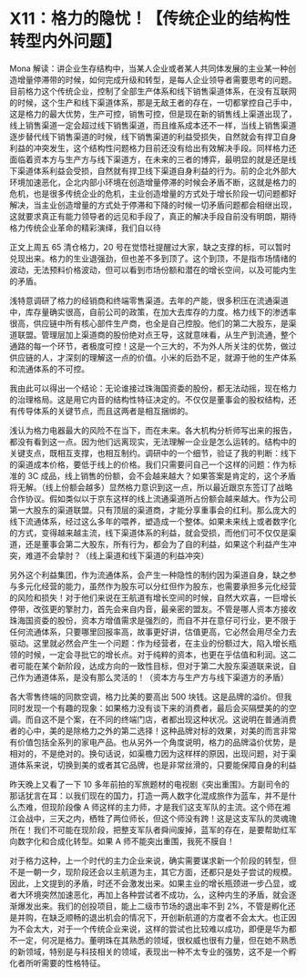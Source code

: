 # X11：格力的隐忧！【传统企业的结构性转型内外问题】

Mona 解读：讲企业生存结构中，当某人企业或者某人共同体发展的主业某一种创造增量停滞带的时候，如何完成升级和转型，是每人企业领导者需要思考的问题。目前格力这个传统企业，控制了全部生产体系和线下销售渠道体系，在没有互联网的时候，这个生产和线下渠道体系，那是无敌王者的存在，一切都掌控自己手中，这是格力的最大优势，生产可控，销售可控，但是现在新的销售线上渠道出现了，线上销售渠道一定会超过线下销售渠道，而且维系成本还不一样，当线上销售渠道逐步替代线下销售渠道的时候，线下销售渠道的利益受损失，自然就会有捍卫自身利益的冲突发生，这个结构性问题格力目前还没有给出有效解决手段。同样格力还面临着资本方与生产方与线下渠道方，在未来的三者的博弈，最明显的就是还是线下渠道体系利益会受损，自然就有捍卫线下渠道自身利益的行为。前的企北外部大环境加速恶化，企北内部小环境在创造增量停滞的时候会矛盾不断，这就是格力的危机，也是很多传统企业的危机，主业创造增量的方式处于增长阶段一切问题都好解决，当主业创造增量的方式处于停滞和下降的时候一切矛盾问题都会相继出现，这就要求真正有能力领导者的远见和手段了，真正的解决手段自前没有明朗，期待格力传统企业革命的精彩演绎，我们自以待

正文上周五 65 清仓格力，20 号在觉悟社提醒过大家，缺之支撑的标，可以暂时兑现出来。格力的生业退强劲，但也差不多到顶了。这个到顶，不是指市场情绪的波动，无法预料价格波动，但可以看到市场份额和潜在的增长空间，以及可能内生的矛盾。

浅特意调研了格力的经销商和终端零售渠道。去年的产能，很多积压在流通渠道中，库存量确实很高，自前公司的政策，在加大去库存的力度。格力线下的渗透率很高，供应链中所有核心部件生产商，也全是自己控股。他们的第二大股东，是渠道联盟。管理层加上渠道商的股份绝对点王导，这就意味看，从生产到流通，整个通路的每一个环节，者极度可控！这是一个三大的，不为外人所关注的优势，做过供应链的人，才深刻的理解这一点的价值。小米的后劲不足，就源于他的生产体系和流通体系的不可控。

我由此可以得出一个结论：无论谁接过珠海国资委的股份，都无法动摇，现在格力的治理格局。这是用它内音的结构性特征决定的。不仅仅是董事会的股权结构，还有传导体系的关键节点，而且这两者是相互捆绑的。

浅认为格力电器最大的风险不在当下，而在未来。各大机构分析师写出来的报告，都没有看到这一点。因为他们远离现实，无法理解一企业是怎么运转的。结构中的关键支点，既相互支撑，也相互制约。调研中的一个细节，验证了我的判断：线下的渠道成本价格，要低于线上的价格。我们只需要问自己一个这样的问题：作为标准的 3C 成品，线上销售的份额，会不会越来越大？如果答案是肯定的，这个矛盾将无解。（线上份额会越多）显然格力意识到这一点，所以最近跟京东签订了战略合作协议。假如类似以于京东这样的线上流通渠道所占份额会越来越大。作为公司第一大股东的渠道联盟。只有顶层的渠道商，才能分享重事会的红利。那么庞大的线下流通体系，经过这么多年的喂养，塑造成一个整体。如果未来线上或者数字化的方式，变得越来越主流，线下渠道体系的利益，就会受损，而他们可不仅仅是渠道，还是董事会第二大股东，所有行为，都会为了自的利益，如果这个利益产生冲突，难道不会挚肘？（线上渠道和线下渠道的利益冲突）

另外这个利益集团，作为流通体系，会产生一种隐性的制约因为渠道自身，缺之参与多元化经营的能力，虽然作为股东可以分红但作为股东，也需要承担多元化经营的风险和损失！对于他们来说在王航道有增长空间的时候，自然大欢喜，一巨增长停带，改弦更的擎肘力，首先会来自内音，最亲密的盟友。不管是哪人资本方接收珠海国资委的股份，资本方增值需求是强烈的，而自不并在意仔可行业，更不限于任何流通体系，只要哪里回报率高，故事更好讲，估值更高，它必然会用尽全力去驱动。这里就必然会产生一个问题：作为经营者，在主业的份额过大，陷入增长瓶领的时候，一定会寻批它的增长点。对于纯粹的资本，也更在乎估值和利润。这二者可能在某个新阶段，达成方向的一致性目标，但对于第二大股东渠道联来说，自己作为通道体系，是没有那么灵活的！（资本方与生产方与线下渠道方的矛盾）

各大零售终端的同款空调，格力比美的要高出 500 块钱。这是品牌的溢价。但我同时发现一个有趣的现象：如果格力没有谈下来的消费者，最后会买隔壁美的的空调。而自这不是个案，在不同的终端门店，者都出现这种状况。这说明在普通消费者的心中，美的是除格力之外的第二选择！这种品牌对标的效果，对美的而言非常有价值包括全系列的家电产品。也从另外一个角度说明，格力的品牌溢价优势，是相对的，不是绝对的。换句话说，如渠檐力因为这样样的原因，出现问题，对于渠道体系来说，切换到美的或者其它品牌，也是非常丝滑的，只要能保障自身的利益

昨天晚上又看了一下 10 多年前拍的军旅题材的电视剧《突出重围》。方副司令的那话犹言在耳：以我们现在的国力，打造一两人数字化混成旅作为蓝车，并不是什么杰难，但现阶段像 A 师这样的主力师，才是我们这支军队的主流。这个师在湘江会战中，三天之内，栖牲了两位师长，但这个师没有跨！这是这支军队的灵魂瑰所在！我们不可能在现阶段，把整支军队者舜间废掉，蓝军的存在，是要帮助红军向数字化和合成化转型。如果 A 师不能突出重围，我死不膜自！

对于格力这种，上一个时代的主力企业来说，确实需要谋求新一个阶段的转型，但不是一朝一夕，现阶段还会以主航道为主，其它方面，还都只是处子尝试的规模。因此，上文提到的矛盾，时还不会激发出来。如果主业的增长瓶颈进一步凸显，或者大环境突然加速恶化，再加上各种尝试者不成功，么，这种内生的矛盾，就会逐渐爆发出来。我们的创投项目，能上二级市节场的退出率不到 2%，不管是孵化还是并购，在缺乏顺畅的退出机会的情况下，开创新航道的方度者不会太大。也正因为不会太大，对于一个传统企业来说，这样的尝试也比较难以成功，即便是华为都不一定，何况是格力。董明珠在其熟悉的领域，很权威也很有力量，但在她不熟悉的新领域，特别是与科技相关的领域，表现出一种不太专业的强势，这不是一个孵化者所听需要的性格特征。